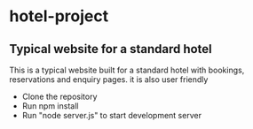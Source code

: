 # hotel-project
## Typical website for a standard hotel
This is a typical website built for a standard hotel with bookings, reservations and enquiry pages. it is also user friendly
* Clone the repository
* Run npm install
* Run "node server.js" to start development server
